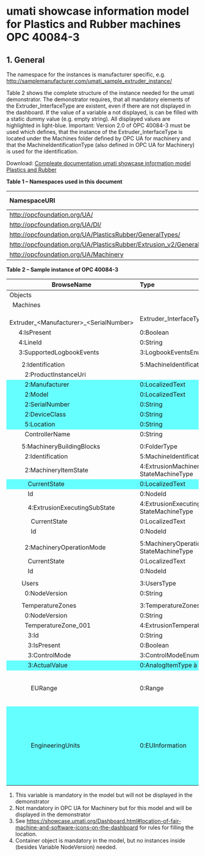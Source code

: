 <html>
<style>
    .pr_table tr:nth-child(10) { background: #66FFFF; }
    .pr_table tr:nth-child(11) { background: #66FFFF; }
    .pr_table tr:nth-child(12) { background: #66FFFF; }
    .pr_table tr:nth-child(13) { background: #66FFFF; }
    .pr_table tr:nth-child(14) { background: #66FFFF; }
    .pr_table tr:nth-child(20) { background: #66FFFF; }
    .pr_table tr:nth-child(39) { background: #66FFFF; }
    .pr_table tr:nth-child(41) { background: #66FFFF; }
</style>

# umati showcase information model for Plastics and Rubber machines OPC 40084-3

## 1. General
The namespace for the instances is manufacturer specific, e.g. http://samplemanufacturer.com/umati_sample_extruder_instance/

Table 2 shows the complete structure of the instance needed for the umati demonstrator. The demonstrator requires, that all mandatory elements of the Extruder_InterfaceType are existent, even if there are not displayed in the dashboard. If the value of a variable a not displayed, is can be filled with a static dummy value (e.g. empty string). All displayed values are highlighted in light-blue.
Important: Version 2.0 of OPC 40084-3 must be used which defines, that the instance of the Extruder_InterfaceType is located under the Machines folder defined by OPC UA for machinery and that the MachineIdentificationType (also defined in OPC UA for Machinery) is used for the identification.

Download: [Compleate documentation umati showcase information model Plastics and Rubber](https://github.com/umati/Showcase/tree/plasticsrubber/img/PlasticsRubber/PR_40084-3_PDF.pdf)

**Table 1 – Namespaces used in this document**

| **NamespaceURI** | **Namespace Index** | **Example** |
| :- | :- | :- |
| http://opcfoundation.org/UA/ | 0 | 0:NodeVersion |
| http://opcfoundation.org/UA/DI/ | 2 | 2:DeviceClass |
| http://opcfoundation.org/UA/PlasticsRubber/GeneralTypes/ | 3 | 3:MachineInformationType |
| http://opcfoundation.org/UA/PlasticsRubber/Extrusion_v2/GeneralTypes/ | 4 | 4:ExtrusionDeviceType |
| http://opcfoundation.org/UA/Machinery | 5 | 5:Machines |

**Table 2 – Sample instance of OPC 40084-3**
<div class=pr_table>

|**BrowseName**|**Type**|**Example Value**|**Remarks**|
| - | :- | :- | :- |
|Objects||||
|&ensp;Machines||||
|&ensp;&ensp;Extruder_&lt;Manufacturer>_&lt;SerialNumber>|Extruder\_InterfaceType|||
|&ensp;&ensp;&ensp;4:IsPresent|0:Boolean|true|1)|
|&ensp;&ensp;&ensp;4:LineId|0:String|“Foil line 1”|1)|
|&ensp;&ensp;&ensp;3:SupportedLogbookEvents|3:LogbookEventsEnumeration[]|*empty array / NULL*|1)|
|||||
|&ensp;&ensp;&ensp;&ensp;2:Identification|5:MachineIdentificationType|||
&ensp;&ensp;&ensp;&ensp;&ensp;2:ProductInstanceUri||“https://samplemanufacturer.com/Extruder987”|1)|
&ensp;&ensp;&ensp;&ensp;&ensp;2:Manufacturer|0:LocalizedText|“Sample Manufacturer”||
&ensp;&ensp;&ensp;&ensp;&ensp;2:Model|0:LocalizedText|“Extruder 3000”|2)|
&ensp;&ensp;&ensp;&ensp;&ensp;2:SerialNumber|0:String|“987”||
&ensp;&ensp;&ensp;&ensp;&ensp;2:DeviceClass|0:String|“Extruder”||
&ensp;&ensp;&ensp;&ensp;&ensp;5:Location|0:String|“K 14 F42/N 51.260407 E 6.744588”|2), 3)|
&ensp;&ensp;&ensp;&ensp;&ensp;ControllerName|0:String|“My Controller”|1)|
|||||
|&ensp;&ensp;&ensp;&ensp;5:MachineryBuildingBlocks|0:FolderType|||
|&ensp;&ensp;&ensp;&ensp;&ensp;2:Identification|5:MachineIdentificationType|Reference to the instance *Identification* above||
|&ensp;&ensp;&ensp;&ensp;&ensp;2:MachineryItemState|4:ExtrusionMachineryItemState\_<br>StateMachineType|||
|&ensp;&ensp;&ensp;&ensp;&ensp;&ensp;CurrentState|0:LocalizedText|“Executing”||
|&ensp;&ensp;&ensp;&ensp;&ensp;&ensp;Id|0:NodeId|ns=4;i=5092|1)|
|&ensp;&ensp;&ensp;&ensp;&ensp;&ensp;4:ExtrusionExecutingSubState|4:ExtrusionExecutingSubState\_<br>StateMachineType||1)|
|&ensp;&ensp;&ensp;&ensp;&ensp;&ensp;&ensp;CurrentState|0:LocalizedText|“ControlledRun”|1)|
|&ensp;&ensp;&ensp;&ensp;&ensp;&ensp;&ensp;Id|0:NodeId|ns=4;i=5070|1)|
|||||
|&ensp;&ensp;&ensp;&ensp;&ensp;2:MachineryOperationMode|5:MachineryOperationMode<br>StateMachineType|||
|&ensp;&ensp;&ensp;&ensp;&ensp;&ensp;CurrentState|0:LocalizedText|“Processing”||
|&ensp;&ensp;&ensp;&ensp;&ensp;&ensp;Id|0:NodeId|ns=5;i=5026||
|||||
|&ensp;&ensp;&ensp;&ensp;Users|3:UsersType||1), 4)|
&ensp;&ensp;&ensp;&ensp;&ensp;0:NodeVersion|0:String|“1”|1)|
|||||
|&ensp;&ensp;&ensp;&ensp;TemperatureZones|3:TemperatureZonesType|||
&ensp;&ensp;&ensp;&ensp;&ensp;0:NodeVersion|0:String|“1”|1)|
|&ensp;&ensp;&ensp;&ensp;&ensp;TemperatureZone\_001|4:ExtrusionTemperatureZoneType|||
|&ensp;&ensp;&ensp;&ensp;&ensp;&ensp;3:Id|0:String|“Temperature Zone 1”|1)|
|&ensp;&ensp;&ensp;&ensp;&ensp;&ensp;3:IsPresent|0:Boolean|true|1)|
|&ensp;&ensp;&ensp;&ensp;&ensp;&ensp;3:ControlMode|3:ControlModeEnumeration|2 (= AUTOMATIC)|1)|
|&ensp;&ensp;&ensp;&ensp;&ensp;&ensp;3:ActualValue|0:AnalogItemType à 0:Double|120.5||
|&ensp;&ensp;&ensp;&ensp;&ensp;&ensp;&ensp;EURange|0:Range|<p>Low: 0</p><p>High: 200</p>|1)|
|&ensp;&ensp;&ensp;&ensp;&ensp;&ensp;&ensp;EngineeringUnits|0:EUInformation|<p>namespaceUri: “http://www.opcfoundation.org/UA/<br>units/un/cefact”</p><p>unitId: 4408652</p><p>displayName: “°C”</p><p>description: “degree Celsius”</p>||

</div>

1)	This variable is mandatory in the model but will not be displayed in the demonstrator
2)	Not mandatory in OPC UA for Machinery but for this model and will be displayed in the demonstrator
3)	See https://showcase.umati.org/Dashboard.html#location-of-fair-machine-and-software-icons-on-the-dashboard for rules for filling the location.
4)	Container object is mandatory in the model, but no instances inside (besides Variable NodeVersion) needed.

</html>


